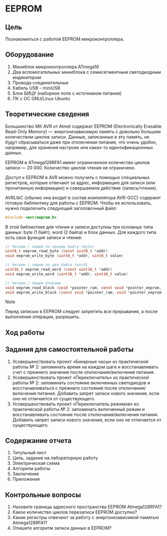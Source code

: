 # EEPROM

## Цель

Познакомиться с работой EEPROM микроконтроллера.

## Оборудование

1. Миниблок микроконтроллера ATmega16
2. Два вспомогательных миниблока с семисегментным светодиодным индикатором
3. Провода соединительные
4. Кабель USB - miniUSB
5. Блок БИЦУ (наборное поле с источником питания)
6. ПК с ОС GNU/Linux Ubuntu

## Теоретические сведения

Большинство МК AVR от Atmel содержат EEPROM (Electronically Erasable Read-Only Memory)   — энергонезависимую   память   с   довольно   большим количеством циклов записи. Данные, записанные в эту память, не будут сбрасываться даже при отключении питания, что очень удобно, например, для хранения настроек или каких-то идентификационных данных.

EEPROM в ATmega128RFA1 имеет ограниченное количество циклов записи — 20 000. Количество циклов чтения не ограничено.

Доступ к EEPROM в AVR можно получить с помощью специальных регистров, которые отвечают за адрес, информацию для записи (или прочитанную информацию) и совершаемое действие   (запись/чтение).

AVRLibC (обычно она входит в состав компилятора AVR-GCC) содержит готовую библиотеку для работы с EEPROM. Чтобы ее использовать, нужно подключить следующий заголовочный файл:

```C
#include <avr/eeprom.h>
```

В этой библиотеке для чтения и записи доступны три основных типа данных: byte (1 байт), word (2 байта) и блок данных. Для каждого типа есть своя функция записи и чтения: 

```C
// Читаем / пишем по одному байту (byte)
uint8_t eeprom_read_byte (const uint8_t *addr) 
void eeprom_write_byte (uint8_t *addr, uint8_t value) 

// Читаем / пишем по два байта (word)
uint16_t eeprom_read_word (const uint16_t *addr) 
void eeprom_write_word (uint16_t *addr, uint16_t value) 

// Читаем / пишем блоками
void eeprom_read_block (void *pointer_ram, const void *pointer_eeprom, size_t n) 
void eeprom_write_block (const void *pointer_ram, void *pointer_eeprom, size_t n)
```

> [!NOTE]  
> Перед записью в EEPROM следует запретить все прерывания, а после выполнения операции, разрешить.



## Ход работы

## Задания для самостоятельной работы

1. Усовершенствовать проект «Бинарные часы» из практической работы № 2: запоминать время на каждом шаге и восстанавливать счет с прежнего значения после отключания/включения питания.
2. Усовершенствовать проект «Переключатель» из  практической работы № 2: запоминать   состояние включенных светодиодов и восстанавливаться с прежнего состояния после отключания/включения питания. Добавить запрет записи нового значения, если оно не отличается от существующего.
3. Усовершенствовать проект  «Переключатель режимов» из практической работы  № 2: запоминать включанный режим и восстанавливать состояние после отключания/включения питания. Добавить  запрет записи нового значения, если оно не отличается от существующего.

## Содержание отчета

1. Титульный лист
2. Цель, задание на лабораторную работу
3. Электрическая схема
4. Алгоритм работы
5. Заключение
6. Приложения

## Контрольные вопросы

1. Назовите границы адресного пространства EEPROM Atmega128RFA1?
2. Какое количество циклов перезаписи EEPROM доступно?
3. Какие   регистры   отвечают   за   работу   с   энергонезависимой   памятью Atmega128RFA1?
4. Опишите алгоритм записи данных в EEPROM?
